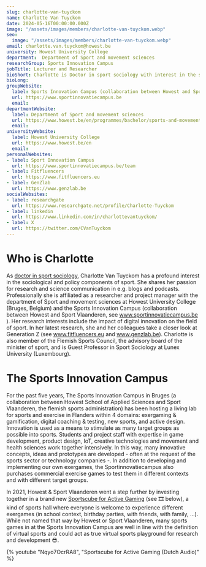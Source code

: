 ```yaml
---
slug: charlotte-van-tuyckom
name: Charlotte Van Tuyckom
date: 2024-05-16T00:00:00.000Z
image: "/assets/images/members/charlotte-van-tuyckom.webp"
seo:
  image: "/assets/images/members/charlotte-van-tuyckom.webp"
email: charlotte.van.tuyckom@howest.be
university: Howest University College
department:  Department of Sport and movement sciences
researchGroup: Sports Innovation Campus
jobTitle: Lecturer and Researcher
bioShort: Charlotte is Doctor in sport sociology with interest in the sociological and policy components of sport. Her focus is on the impact of digital innovation on the field of sport and Generation Z.
bioLong: 
groupWebsite: 
  label: Sports Innovation Campus (collaboration between Howest and Sport Vlaanderen)
  url: https://www.sportinnovatiecampus.be
  email: 
departmentWebsite: 
  label: Department of Sport and movement sciences
  url: https://www.howest.be/en/programmes/bachelor/sports-and-movement
  email: 
universityWebsite: 
  label: Howest University College
  url: https://www.howest.be/en
  email: 
personalWebsites:
- label: Sport Innovation Campus
  url: https://www.sportinnovatiecampus.be/team
- label: Fitfluencers
  url: https://www.fitfluencers.eu
- label: GenZlab
  url: https://www.genzlab.be
socialWebsites: 
- label: researchgate
  url: https://www.researchgate.net/profile/Charlotte-Tuyckom
- label: linkedin
  url: https://www.linkedin.com/in/charlottevantuyckom/
- label: X
  url: https://twitter.com/CVanTuyckom
---
```

# Who is Charlotte 

As [doctor in sport sociology](https://biblio.ugent.be/publication/1935272), Charlotte Van Tuyckom has a profound interest in the sociological and policy components of sport. She shares her passion for research and science communication in e.g. blogs and podcasts. Professionally she is affiliated as a researcher and project manager with the department of Sport and movement sciences at Howest University College (Bruges, Belgium) and the Sports Innovation Campus (collaboration between Howest and Sport Vlaanderen, see www.sportinnovatiecampus.be ). Her research interests include the impact of digital innovation on the field of sport. In her latest research, she and her colleagues take a closer look at Generation Z (see www.fitfluencers.eu and www.genzlab.be). Charlotte is also member of the Flemish Sports Council, the advisory board of the minister of sport, and is Guest Professor in Sport Sociology at Lunex University (Luxembourg).

 

# The Sports Innovation Campus

For the past five years, The Sports Innovation Campus in Bruges (a collaboration between Howest School of Applied Sciences and Sport Vlaanderen, the flemish sports administration) has been hosting a living lab for sports and exercise in Flanders within 4 domains: exergaming & gamification, digital coaching & testing, new sports, and active design. Innovation is used as a means to stimulate as many target groups as possible into sports. Students and project staff with expertise in game development, product design, IoT, creative technologies and movement and health sciences work together intensively. In this way, many innovative concepts, ideas and prototypes are developed - often at the request of the sports sector or technology companies -. In addition to developing and implementing our own exergames, the Sportinnovatiecampus also purchases commercial exercise games to test them in different contexts and with different target groups.

In 2021, Howest & Sport Vlaanderen went a step further by investing together in a brand new [Sportscube for Active Gaming](https://www.sport.vlaanderen/onze-centra/brugge/accommodaties/indoor-accommodaties/sportscube/) (see :film_strip: below), a kind of sports hall where everyone is welcome to experience different exergames (in school context, birthday parties, with friends, with family, …). While not named that way by Howest or Sport Vlaanderen, many sports games in at the Sports Innovation Campus are well in line with the definition of virtual sports and could act as true virtual sports playground for research and development 😎.

{% youtube "Nqyo7OcrRA8", "Sportscube for Active Gaming (Dutch Audio)" %}